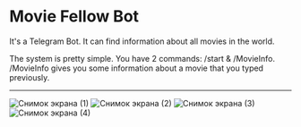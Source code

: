 # Movie Fellow Bot
It's a Telegram Bot. It can find information about all movies in the world.

The system is pretty simple. You have 2 commands: /start & /MovieInfo.
/MovieInfo gives you some information about a movie that you typed previously.
________________

![Снимок экрана (1)](https://user-images.githubusercontent.com/106334144/194507490-0b091b5d-0f10-4ddf-b7e3-163f2f1e4f72.png)
![Снимок экрана (2)](https://user-images.githubusercontent.com/106334144/194507555-538426ae-c103-4c9a-939b-186899d80c0a.png)
![Снимок экрана (3)](https://user-images.githubusercontent.com/106334144/194507573-e8b57a18-531d-4796-9eaf-172a1dfa6504.png)
![Снимок экрана (4)](https://user-images.githubusercontent.com/106334144/194507580-db55142f-960b-463c-a904-fbd05ebba1a2.png)
